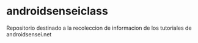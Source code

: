 androidsenseiclass
==================

Repositorio destinado a la recoleccion de informacion de los tutoriales de androidsensei.net
